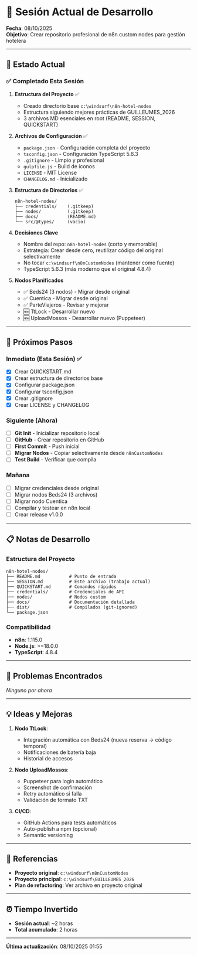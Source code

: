 # 📝 Sesión Actual de Desarrollo

**Fecha**: 08/10/2025  
**Objetivo**: Crear repositorio profesional de n8n custom nodes para gestión hotelera

---

## 🎯 Estado Actual

### ✅ Completado Esta Sesión

1. **Estructura del Proyecto** ✅
   - Creado directorio base `c:\windsurf\n8n-hotel-nodes`
   - Estructura siguiendo mejores prácticas de GUILLEUMES_2026
   - 3 archivos MD esenciales en root (README, SESSION, QUICKSTART)

2. **Archivos de Configuración** ✅
   - `package.json` - Configuración completa del proyecto
   - `tsconfig.json` - Configuración TypeScript 5.6.3
   - `.gitignore` - Limpio y profesional
   - `gulpfile.js` - Build de iconos
   - `LICENSE` - MIT License
   - `CHANGELOG.md` - Inicializado

3. **Estructura de Directorios** ✅
   ```
   n8n-hotel-nodes/
   ├── credentials/    (.gitkeep)
   ├── nodes/          (.gitkeep)
   ├── docs/           (README.md)
   └── src/@types/     (vacio)
   ```

4. **Decisiones Clave**
   - Nombre del repo: `n8n-hotel-nodes` (corto y memorable)
   - Estrategia: Crear desde cero, reutilizar código del original selectivamente
   - No tocar `c:\windsurf\n8nCustomNodes` (mantener como fuente)
   - TypeScript 5.6.3 (más moderno que el original 4.8.4)

5. **Nodos Planificados**
   - ✅ Beds24 (3 nodos) - Migrar desde original
   - ✅ Cuentica - Migrar desde original
   - ✅ ParteViajeros - Revisar y mejorar
   - 🆕 TtLock - Desarrollar nuevo
   - 🆕 UploadMossos - Desarrollar nuevo (Puppeteer)

---

## 🔄 Próximos Pasos

### Inmediato (Esta Sesión) ✅
- [x] Crear QUICKSTART.md
- [x] Crear estructura de directorios base
- [x] Configurar package.json
- [x] Configurar tsconfig.json
- [x] Crear .gitignore
- [x] Crear LICENSE y CHANGELOG

### Siguiente (Ahora)
- [ ] **Git Init** - Inicializar repositorio local
- [ ] **GitHub** - Crear repositorio en GitHub
- [ ] **First Commit** - Push inicial
- [ ] **Migrar Nodos** - Copiar selectivamente desde `n8nCustomNodes`
- [ ] **Test Build** - Verificar que compila

### Mañana
- [ ] Migrar credenciales desde original
- [ ] Migrar nodos Beds24 (3 archivos)
- [ ] Migrar nodo Cuentica
- [ ] Compilar y testear en n8n local
- [ ] Crear release v1.0.0

---

## 📋 Notas de Desarrollo

### Estructura del Proyecto

```
n8n-hotel-nodes/
├── README.md           # Punto de entrada
├── SESSION.md          # Este archivo (trabajo actual)
├── QUICKSTART.md       # Comandos rápidos
├── credentials/        # Credenciales de API
├── nodes/              # Nodos custom
├── docs/               # Documentación detallada
├── dist/               # Compilados (git-ignored)
└── package.json
```

### Compatibilidad

- **n8n**: 1.115.0
- **Node.js**: >=18.0.0
- **TypeScript**: 4.8.4

---

## 🐛 Problemas Encontrados

_Ninguno por ahora_

---

## 💡 Ideas y Mejoras

1. **Nodo TtLock**:
   - Integración automática con Beds24 (nueva reserva → código temporal)
   - Notificaciones de batería baja
   - Historial de accesos

2. **Nodo UploadMossos**:
   - Puppeteer para login automático
   - Screenshot de confirmación
   - Retry automático si falla
   - Validación de formato TXT

3. **CI/CD**:
   - GitHub Actions para tests automáticos
   - Auto-publish a npm (opcional)
   - Semantic versioning

---

## 🔗 Referencias

- **Proyecto original**: `c:\windsurf\n8nCustomNodes`
- **Proyecto principal**: `c:\windsurf\GUILLEUMES_2026`
- **Plan de refactoring**: Ver archivo en proyecto original

---

## ⏰ Tiempo Invertido

- **Sesión actual**: ~2 horas
- **Total acumulado**: 2 horas

---

**Última actualización**: 08/10/2025 01:55
